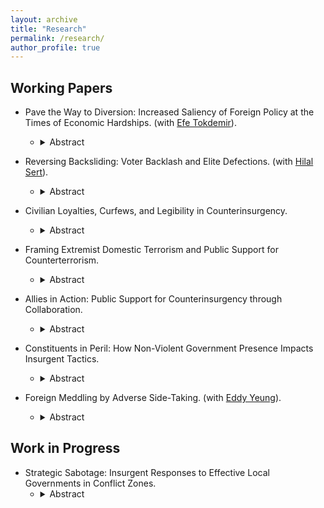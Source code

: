 ```yaml
---
layout: archive
title: "Research"
permalink: /research/
author_profile: true
---
```


## Working Papers

- Pave the Way to Diversion: Increased Saliency of Foreign Policy at the Times of Economic Hardships. (with [Efe Tokdemir](https://www.efetokdemir.com/)).
  -   <details>

        <summary>Abstract</summary>
        Most research on the diversionary use of force focuses on timing of conflict initiation and target selection, often treating the public as passive observers of the process. This research note challenges this assumption by examining how leaders try to configure most-needed public attention before resorting to use of force for diversionary purposes. We contend that economic downturns that trigger leaders' diversionary attempts  require them first to boost salience of foreign policy issues in the eyes of the public. We measure foreign policy salience in U.S. presidential speeches from 1945 to 2019 using a large language model (LLM), and examine its mediating role between economic conditions and aggression in international politics. Moreover, rather than using quarterly or yearly data, we utilize monthly-level data for economic indicators as well as political outcomes to acquire a finer-grained view of causal story. The results are in line with our theoretical expectation, while not supporting existing accounts of diversionary theory: we do not find a direct effect of inflation on use of force abroad; whereas, inflation is positively associated with increased levels of foreign policy salience in presidential speeches, which in turn increases the likelihood of use of force. Our findings suggest that leaders first elevate foreign policy issues rhetorically before resorting to force; and hence, it can be a signal for upcoming aggression abroad. These findings highlight the importance of public priming in the diversionary use of force, and offer a new perspective on the role of presidential rhetoric.

- Reversing Backsliding: Voter Backlash and Elite Defections. (with [Hilal Sert](https://serthilal.github.io/)).
  -   <details>

        <summary>Abstract</summary>
        What role can voters play in reversing democratic backsliding? We examine an overlooked channel: credible signals of voter discontent can drive defections from ruling party elites. When voters punish undemocratic behavior, ruling elites may interpret these signals as dissatisfaction and defect to challenge the regime. Using survival analysis with an original dataset on ruling party candidates in Turkey’s legislative elections, we find that backlash against the ruling party, especially after attempts to overturn the 2019 Istanbul mayoral election, increased elite defections. Notably, elites with minimal ties to the party’s structure or those with significant public popularity—such as former ministers—were more likely to leave, leveraging their reputations to align with opposition ranks. Our findings suggest that voter signals can weaken ruling parties internally, creating opportunities for opposition to challenge authoritarian tendencies. This highlights the importance of medium-stakes elections as platforms for voters to signal discontent and influence regime dynamics.

- Civilian Loyalties, Curfews, and Legibility in Counterinsurgency.
  -   <details>

        <summary>Abstract</summary>
        States often implement population control measures to combat insurgencies, but how do they decide where to impose such measures, and how do these policies reshape counterinsurgency dynamics? This study examines curfews—ostensibly nonviolent yet indiscriminate restrictions on civilian movement—as a tool to enhance state legibility and information flows. While curfews improve government oversight, they also disrupt civilian life, creating a tradeoff between security and public backlash. Using a regression discontinuity design, I analyze Turkey’s counterinsurgency campaign against the Kurdish insurgency and find that curfew deployment is shaped by civilian loyalties: the government imposes fewer curfews in districts narrowly won by incumbents to avoid alienating potential supporters. Additionally, curfews trigger civilian displacement, which mitigates the state’s information problem by altering the demographic composition of conflict zones. This facilitates intensified military operations in depopulated urban areas. These findings contribute to broader debates on state control, legibility, and the strategic use of repression in counterinsurgency campaigns.

- Framing Extremist Domestic Terrorism and Public Support for Counterterrorism.
  -   <details>

        <summary>Abstract</summary>
        How does the framing of violent domestic groups influence public support for counterterrorism (CT) policies? This study examines the effects of labeling—specifically using the terms `terrorist' or `extremist'—on Americans’ willingness to endorse CT measures against ideologically motivated violent actors. Using a pre-registered survey experiment conducted in the United States, I find that labeling alone does not consistently increase support for CT responses, such as dedicating resources, enhancing surveillance, or conducting CT operations. Only the `terrorist' label yields a modest effect on support for direct CT action. Instead, public support is strongly shaped by partisan identity and the ideological orientation of the violent group. Further analysis reveals that these partisan divides are driven by psychological mechanisms, including perceived credibility of the attack, personal risk, and justification of the violence. These findings suggest that elite and media framing has limited influence in the absence of deeper shifts in partisan threat perception, emphasizing the role of affective polarization in shaping responses to domestic extremism.

- Allies in Action: Public Support for Counterinsurgency through Collaboration.
  -   <details>

        <summary>Abstract</summary>
        How does collaboration with an ally shape public support for overseas counterinsurgency (COIN) operations? Given the central role of public opinion in democratic foreign policymaking, this study employs a survey experiment to assess whether partnering with an external actor increases public backing for COIN efforts. I argue that collaboration—whether with a local, regional, or traditional Western ally—can bolster public support relative to unilateral action. While existing research emphasizes multilateralism through formal institutions like the UN or NATO, this study shifts attention to alternative forms of collaboration amid growing skepticism toward institutional multilateralism among the American public. The results show that allied cooperation consistently increases support for COIN operations, regardless of the ally’s type. This effect is stronger among individuals with favorable views of NATO and those with internationalist orientations. To probe the sources of this effect, I test several psychological and political mechanisms, including burden-sharing, perceptions of threat, mission necessity, and anticipated success. By examining how non-institutionalized partnerships influence public attitudes, this research advances our understanding of how leaders can generate domestic support for military action beyond traditional institutional channels.

- Constituents in Peril: How Non-Violent Government Presence Impacts Insurgent Tactics.
  -   <details>

        <summary>Abstract</summary>
        Insurgents may risk their constituents' lives and protect themselves by conducting civilian-endangering attacks. Existing scholarship emphasizes the costs of civilian victimization on the responsible warring party. Extending this line of research, I ask under what conditions insurgent groups accept these costs, risking their own constituents' lives. In this research note, I argue that insurgents produce more civilian-endangering attacks when their constituents are more likely to support the insurgency because of a lack of political channels. I test this theory using micro-level event data on construction and violence in Iraq from 2004 to 2009. I show that the increase in non-violent government presence, such as mayoral offices or government centers, changes the composition of insurgent tactics, leading them to engage in civilian-endangering attacks less within regions densely populated by their constituents. The findings offer a new framework to understand insurgent violence against civilians, emphasizing the need for alternative non-violent channels to reduce civilian victimization.

- Foreign Meddling by Adverse Side-Taking. (with [Eddy Yeung](https://eddy-yeung.github.io/)).
  -   <details>

        <summary>Abstract</summary>
        Foreign electoral intervention is an increasingly popular tool for authoritarian superpowers to influence politics in the international system. This paper conceptualizes a strategy of foreign meddling: adverse side-taking. We argue that foreign rivals can tip the balance of electoral support in favor of their preferred candidate by overtly endorsing another candidate. This strategy can be effective because rivals' endorsement can signal to domestic voters that the endorsed candidate, if elected, will likely make inappropriate foreign policy decisions for their country. To offer a first-cut empirical test of our argument, we administered a pilot survey experiment to American citizens and found that---consistent with the core prediction of our theory---candidates endorsed by US rivals suffered significant electoral backlash. Building on our pilot study, we design and preregister a complementary pair of candidate-choice and vignette-based experiments to unpack the impact, mechanism, and scope of adverse side-taking.    

## Work in Progress

- Strategic Sabotage: Insurgent Responses to Effective Local Governments in Conflict Zones.
  -   <details>

        <summary>Abstract</summary>
        Conventional wisdom on counterinsurgency (COIN) campaigns emphasizes the importance of winning the hearts and minds of the population to defeat insurgents. However, existing studies, which often focus on the impact of development aid in conflict zones, present mixed evidence regarding the violence-dampening effect of such strategies. Building on this, I argue that insurgents adapt their tactics to undermine local governments that provide effective public services, particularly those that gain support from the population. This strategy involves sabotage, as insurgents target municipalities that deliver better services to prevent them from consolidating local support. Such sabotage tactics can be particularly effective because they provoke security forces to intensify their operations, shifting the focus of the COIN campaign to enemy-centric measures and diminishing the potential benefits of local government services. Using a regression discontinuity (RD) design, I analyze the 1994 Municipal Elections in the context of the Kurdish insurgency in Turkey. My findings show that insurgents strategically respond to the rule of the Refah Party (RP), known for its strong local presence and effective public service provision, by increasing attacks on security forces in districts where the RP narrowly won. These results contribute to our understanding of insurgent tactics by highlighting how they can undermine COIN efforts through targeted violence in response to local governance.



